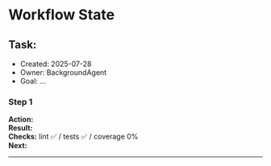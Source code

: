 # Workflow State

## Task: <short title>
- Created: 2025-07-28
- Owner: BackgroundAgent
- Goal: ...

### Step 1
**Action:**  
**Result:**  
**Checks:** lint ✅ / tests ✅ / coverage 0%  
**Next:**  

---
